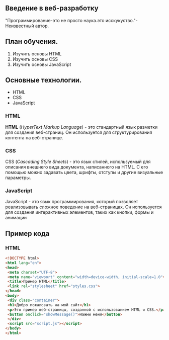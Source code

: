 ## Введение в веб-разработку  
"Программирование-это не просто наука.это исскукуство."-Неизвестный автор.
## План обучения.
1. Изучить основы HTML
2. Изучить основы CSS
3. Изучить основы JavaScript
## Основные технологии.
- HTML
- CSS
- JavaScript
### HTML
**HTML** (*HyperText Markup Language*) - это стандартный язык разметки для создания веб-страниц. Он используется для
структурирования контента на веб-странице.
### CSS
CSS (*Cascading Style Sheets*) - это язык стилей, используемый для описания внешнего 
вида документа, написанного на HTML. С его помощью можно задавать цвета, шрифты, 
отступы и другие визуальные параметры.
### JavaScript
JavaScript - это язык программирования, который позволяет реализовывать сложное 
поведение на веб-страницах. Он используется для создания интерактивных элементов, 
таких как кнопки, формы и анимации
## Пример кода 
### HTML
```HTML
<!DOCTYPE html>
<html lang="en">
<head>
 <meta charset="UTF-8">
 <meta name="viewport" content="width=device-width, initial-scale=1.0">
 <title>Пример HTML</title>
 <link rel="stylesheet" href="styles.css">
</head>
<body>
 <div class="container">
 <h1>Добро пожаловать на мой сайт</h1>
 <p>Это пример веб-страницы, созданной с использованием HTML и CSS.</p>
 <button onclick="showMessage()">Нажми меня</button>
 </div>
 <script src="script.js"></script>
</body>
</html>
```
